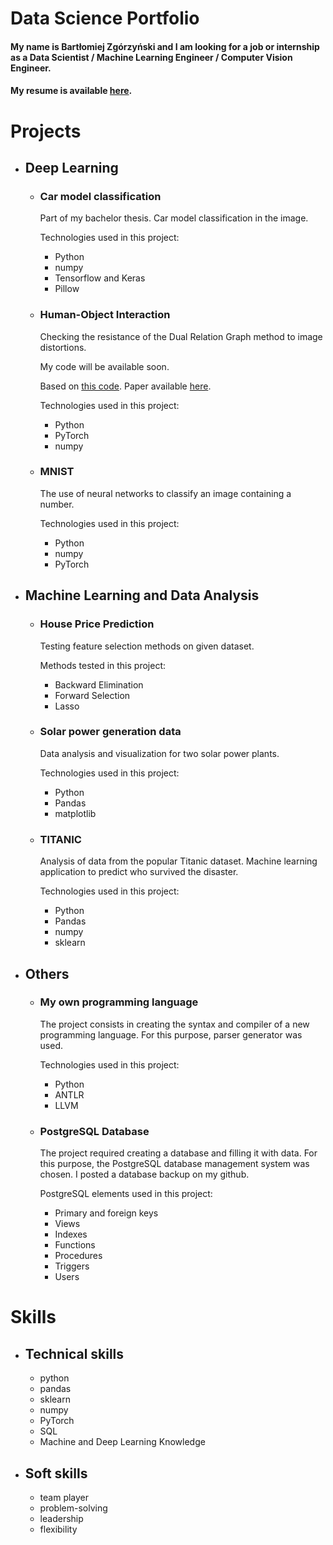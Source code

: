 # Data Science Portfolio

#### My name is Bartłomiej Zgórzyński and I am looking for a job or internship as a Data Scientist / Machine Learning Engineer / Computer Vision Engineer.
#### My resume is available [here](https://github.com/zgorzynb/Portfolio/blob/master/CV_Zgorzynski_Bartlomiej.pdf).

# Projects

- ## Deep Learning

  - ### Car model classification

    Part of my bachelor thesis. Car model classification in the image.

    Technologies used in this project:

      - Python
      - numpy
      - Tensorflow and Keras
      - Pillow

  - ### Human-Object Interaction

    Checking the resistance of the Dual Relation Graph method to image distortions.

    My code will be available soon.

    Based on [this code](https://github.com/vt-vl-lab/DRG). Paper available [here](https://arxiv.org/abs/2008.11714).

    Technologies used in this project:

      - Python
      - PyTorch
      - numpy

  - ### MNIST 

    The use of neural networks to classify an image containing a number.

    Technologies used in this project:

      - Python
      - numpy
      - PyTorch

- ## Machine Learning and Data Analysis
  
  - ### House Price Prediction
  
    Testing feature selection methods on given dataset.
  
    Methods tested in this project:
  
      - Backward Elimination
      - Forward Selection
      - Lasso
  
  - ### Solar power generation data
    Data analysis and visualization for two solar power plants.
  
    Technologies used in this project:
      - Python
      - Pandas
      - matplotlib
  - ### TITANIC
    Analysis of data from the popular Titanic dataset. Machine learning application to predict who survived the disaster. 
  
    Technologies used in this project:
      - Python
      - Pandas
      - numpy
      - sklearn
  
- ## Others
  - ### My own programming language
    The project consists in creating the syntax and compiler of a new programming language. For this purpose, parser generator was used.
    
    Technologies used in this project:
      - Python
      - ANTLR
      - LLVM
    
  - ### PostgreSQL Database
  
    The project required creating a database and filling it with data. For this purpose, the PostgreSQL database management system was chosen. I posted a database backup on my github.
  
    PostgreSQL elements used in this project:
  
      - Primary and foreign keys
      - Views
      - Indexes
      - Functions
      - Procedures
      - Triggers
      - Users

# Skills

- ## Technical skills
  - python
  - pandas
  - sklearn
  - numpy
  - PyTorch
  - SQL
  - Machine and Deep Learning Knowledge

- ## Soft skills
  - team player
  - problem-solving
  - leadership
  - flexibility
  
